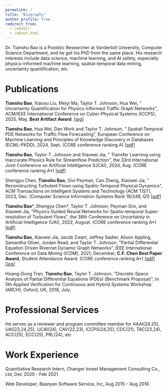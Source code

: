 ```yaml
---
permalink: /
title: "Biography"
author_profile: true
redirect_from: 
  - /about/
  - /about.html
---
```

Dr. Tianshu Bao is a Postdoc Researcher at Vanderbilt University, Computer Science Department, and he got his PhD from the same place. His research interests include data science, machine learning, and AI safety, especially physics-informed machine learning, spatial-temporal data mining, uncertainty quantification, etc. 


Publications
======
**Tianshu Bao**, Xiaoou Liu, Meiyi Ma, Taylor T. Johnson, Hua Wei, " Uncertainty Quantification for Physics-Informed Traffic Graph Networks", ACM/IEEE International Conference on Cyber-Physical Systems (ICCPS), 2025, May, **Best Artifact Award**. [<a href="/files/iccps.jpg" target="_blank">jpg</a>]

**Tianshu Bao**, Hua Wei, Dan Work and Taylor T. Johnson, " Spatial-Temporal PDE Networks for Traffic Flow Forecasting", European Conference on Machine Learning and Principles of Knowledge Discovery in Databases (ECML-PKDD), 2024, Sept. (CORE conference ranking A) [<a href="/files/PDE_traffic_network_ECML.pdf" target="_blank">pdf</a>]

**Tianshu Bao**, Taylor T. Johnson and Xiaowei Jia, " Transfer Learning using Inaccurate Physics Rule for Streamflow Prediction", the 33rd International Joint Conference on Artificial Intelligence (IJCAI), 2024, Aug. (CORE conference ranking A*) [<a href="/files/IJCAI.pdf" target="_blank">pdf</a>]

Shengyu Chen, **Tianshu Bao**, Givi Peyman, Can Zheng, Xiaowei Jia, " Reconstructing Turbulent Flows using Spatio-Temporal Physical Dynamics", ACM Transactions on Intelligent Systems and Technology (ACM TIST), 2023, Dec. (Computer Science Information Systems Rank 18/249, Q1) [<a href="/files/acm tist.pdf" target="_blank">pdf</a>]

**Tianshu Bao**\*, Shengyu Chen\*, Taylor T. Johnson, Peyman Givi, and Xiaowei Jia, "Physics Guided Neural Networks for Spatio-temporal Super-resolution of Turbulent Flows", the 38th Conference on Uncertainty in Artificial Intelligence (UAI), 2022, August. (CORE conference ranking A*) [<a href="/files/uai.pdf" target="_blank">pdf</a>]

**Tianshu Bao**, Xiaowei Jia, Jacob Zwart, Jeffrey Sadler, Alison Appling, Samantha Oliver, Jordan Read, and Taylor T. Johnson, "Partial Differential Equation Driven Rivernet Dynamic Graph Networks", IEEE International Conference on Data Mining (ICDM), 2021, December, **C.F. Chen Best Paper Award**, Student Attendance Award. (CORE conference ranking A*) [<a href="/files/icdm.pdf" target="_blank">pdf</a>] [<a href="/files/cfchen.jpg" target="_blank">jpg</a>]

Hoang-Dung Tran, **Tianshu Bao**, Taylor T. Johnson, "Discrete-Space Analysis of Partial Differential Equations (PDEs) (Benchmark Proposal)", In 5th Applied Verification for Continuous and Hybrid Systems Workshop (ARCH), Oxford, UK, 2018, July.

Professional Services
======
He serves as a reviewer and program committee member for AAAI(24,25), UAI(23,24,25), IJCAI(24), CAV(22,23), ICCPS(24,25), CDC(21), TAC(23,24), ACC(25), ECC(25), PRL(24), etc

Work Experience
======
Quantitative Research Intern, Changer Invest Management Consulting Co., Ltd,  Dec 2020 - Feb 2021

Web Developer, Baanyan Software Service, Inc, Aug 2015 - Aug 2016 


